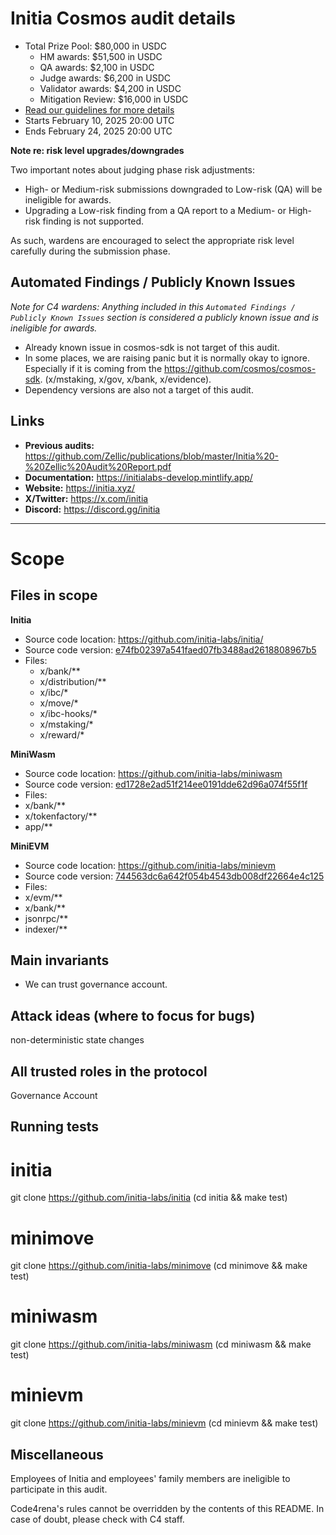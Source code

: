 # Initia Cosmos audit details
- Total Prize Pool: $80,000 in USDC
  - HM awards: $51,500 in USDC
  - QA awards: $2,100 in USDC
  - Judge awards: $6,200 in USDC
  - Validator awards: $4,200 in USDC
  - Mitigation Review: $16,000 in USDC
- [Read our guidelines for more details](https://docs.code4rena.com/roles/wardens)
- Starts February 10, 2025 20:00 UTC
- Ends February 24, 2025 20:00 UTC

**Note re: risk level upgrades/downgrades**

Two important notes about judging phase risk adjustments: 
- High- or Medium-risk submissions downgraded to Low-risk (QA) will be ineligible for awards.
- Upgrading a Low-risk finding from a QA report to a Medium- or High-risk finding is not supported.

As such, wardens are encouraged to select the appropriate risk level carefully during the submission phase.

## Automated Findings / Publicly Known Issues

_Note for C4 wardens: Anything included in this `Automated Findings / Publicly Known Issues` section is considered a publicly known issue and is ineligible for awards._

- Already known issue in cosmos-sdk is not target of this audit.
- In some places, we are raising panic but it is normally okay to ignore. Especially if it is coming from the https://github.com/cosmos/cosmos-sdk. (x/mstaking, x/gov, x/bank, x/evidence).
- Dependency versions are also not a target of this audit.

## Links

- **Previous audits:**  https://github.com/Zellic/publications/blob/master/Initia%20-%20Zellic%20Audit%20Report.pdf
- **Documentation:** https://initialabs-develop.mintlify.app/
- **Website:** https://initia.xyz/
- **X/Twitter:** https://x.com/initia
- **Discord:** https://discord.gg/initia

---

# Scope

## Files in scope

**Initia**
- Source code location: https://github.com/initia-labs/initia/
- Source code version: [e74fb02397a541faed07fb3488ad2618808967b5](https://github.com/initia-labs/initia/commit/e74fb02397a541faed07fb3488ad2618808967b5)
- Files:
  - x/bank/**
  - x/distribution/**
  - x/ibc/*
  - x/move/*
  - x/ibc-hooks/*
  - x/mstaking/*
  - x/reward/*


**MiniWasm**
- Source code location: https://github.com/initia-labs/miniwasm
- Source code version: [ed1728e2ad51f214ee0191dde62d96a074f55f1f](https://github.com/initia-labs/miniwasm/commit/ed1728e2ad51f214ee0191dde62d96a074f55f1f)
- Files:
 - x/bank/**
 - x/tokenfactory/**
 - app/**

 **MiniEVM**
- Source code location: https://github.com/initia-labs/minievm
- Source code version: [744563dc6a642f054b4543db008df22664e4c125](https://github.com/initia-labs/minievm/commit/744563dc6a642f054b4543db008df22664e4c125)
- Files:
 - x/evm/**
 - x/bank/**
 - jsonrpc/**
 - indexer/**

## Main invariants

* We can trust governance account.

## Attack ideas (where to focus for bugs)
non-deterministic state changes

## All trusted roles in the protocol

Governance Account

## Running tests

# initia
git clone https://github.com/initia-labs/initia
(cd initia && make test)

# minimove
git clone https://github.com/initia-labs/minimove
(cd minimove && make test)

# miniwasm
git clone https://github.com/initia-labs/miniwasm
(cd miniwasm && make test)

# minievm
git clone https://github.com/initia-labs/minievm
(cd minievm && make test)

## Miscellaneous
Employees of Initia and employees' family members are ineligible to participate in this audit.

Code4rena's rules cannot be overridden by the contents of this README. In case of doubt, please check with C4 staff.



